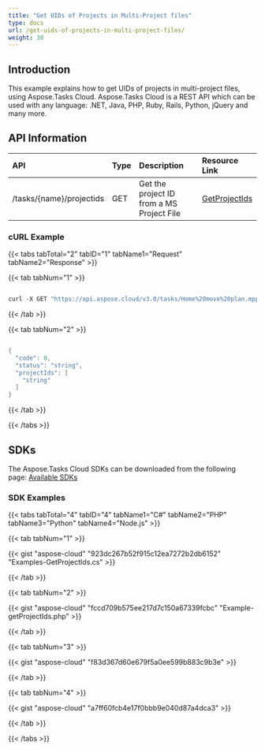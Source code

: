 ```yaml
---
title: "Get UIDs of Projects in Multi-Project files"
type: docs
url: /get-uids-of-projects-in-multi-project-files/
weight: 30
---
```


## **Introduction**
This example explains how to get UIDs of projects in multi-project files, using Aspose.Tasks Cloud. Aspose.Tasks Cloud is a REST API which can be used with any language: .NET, Java, PHP, Ruby, Rails, Python, jQuery and many more.
## **API Information**

|**API**|**Type**|**Description**|**Resource Link**|
| :- | :- | :- | :- |
|/tasks/{name}/projectids|GET|Get the project ID from a MS Project File|[GetProjectIds](https://apireference.aspose.cloud/tasks/#/TasksDocument/GetProjectIds)|
### **cURL Example**
{{< tabs tabTotal="2" tabID="1" tabName1="Request" tabName2="Response" >}}

{{< tab tabNum="1" >}}

```java

curl -X GET "https://api.aspose.cloud/v3.0/tasks/Home%20move%20plan.mpp/projectids" -H "accept: application/json"

```

{{< /tab >}}

{{< tab tabNum="2" >}}

```java

{
  "code": 0,
  "status": "string",
  "projectIds": [
    "string"
  ]
}

```

{{< /tab >}}

{{< /tabs >}}
## **SDKs**
The Aspose.Tasks Cloud SDKs can be downloaded from the following page: [Available SDKs](/tasks/available-sdks/)
### **SDK Examples**
{{< tabs tabTotal="4" tabID="4" tabName1="C#" tabName2="PHP" tabName3="Python" tabName4="Node.js" >}}

{{< tab tabNum="1" >}}

{{< gist "aspose-cloud" "923dc267b52f915c12ea7272b2db6152" "Examples-GetProjectIds.cs" >}}

{{< /tab >}}

{{< tab tabNum="2" >}}

{{< gist "aspose-cloud" "fccd709b575ee217d7c150a67339fcbc" "Example-getProjectIds.php" >}}

{{< /tab >}}

{{< tab tabNum="3" >}}

{{< gist "aspose-cloud" "f83d367d60e679f5a0ee599b883c9b3e" >}}

{{< /tab >}}

{{< tab tabNum="4" >}}

{{< gist "aspose-cloud" "a7ff60fcb4e17f0bbb9e040d87a4dca3" >}}

{{< /tab >}}

{{< /tabs >}}
